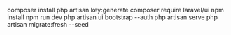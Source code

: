 composer install
php artisan key:generate
composer require laravel/ui
npm install
npm run dev
php artisan ui bootstrap --auth
php artisan serve
php artisan migrate:fresh --seed